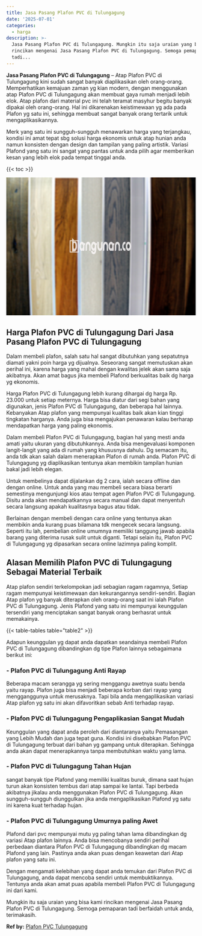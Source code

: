 ```yaml
---
title: Jasa Pasang Plafon PVC di Tulungagung
date: '2025-07-01'
categories:
  - harga
description: >-
  Jasa Pasang Plafon PVC di Tulungagung. Mungkin itu saja uraian yang bisa kami
  rincikan mengenai Jasa Pasang Plafon PVC di Tulungagung. Semoga pemaparan
  tadi...
---
```


**Jasa Pasang Plafon PVC di Tulungagung** – Atap Plafon PVC di Tulungagung kini sudah sangat banyak diaplikasikan oleh orang-orang. Memperhatikan kemajuan zaman yg kian modern, dengan menggunakan atap Plafon PVC di Tulungagung akan membuat gaya rumah menjadi lebih elok. Atap plafon dari material pvc ini telah teramat masyhur begitu banyak dipakai oleh orang-orang. Hal ini dikarenakan keistimewaan yg ada pada Plafon yg satu ini, sehingga membuat sangat banyak orang tertarik untuk mengaplikasikannya.

Merk yang satu ini sungguh-sungguh menawarkan harga yang terjangkau, kondisi ini amat tepat sbg solusi harga ekonomis untuk atap hunian anda namun konsisten dengan design dan tampilan yang paling artistik. Variasi Plafond yang satu ini sangat yang pantas untuk anda pilih agar memberikan kesan yang lebih elok pada tempat tinggal anda.

{{< toc >}}

![Jasa Pasang Plafon PVC di Tulungagung](/images/flafond-pvc-murah28.png)

## Harga Plafon PVC di Tulungagung Dari Jasa Pasang Plafon PVC di Tulungagung

Dalam membeli plafon, salah satu hal sangat dibutuhkan yang sepatutnya diamati yakni poin harga yg dijualnya. Seseorang sangat memutuskan akan perihal ini, karena harga yang mahal dengan kwalitas jelek akan sama saja akibatnya. Akan amat bagus jika membeli Plafond berkualitas baik dg harga yg ekonomis.

Harga Plafon PVC di Tulungagung lebih kurang dihargai dg harga Rp. 23.000 untuk setiap meternya. Harga bisa diatur dari segi bahan yang digunakan, jenis Plafon PVC di Tulungagung, dan beberapa hal lainnya. Kebanyakan Atap plafon yang mempunyai kualitas baik akan kian tinggi tingkatan harganya. Anda juga bisa mengajukan penawaran kalau berharap mendapatkan harga yang paling ekonomis.

Dalam membeli Plafon PVC di Tulungagung, bagian hal yang mesti anda amati yaitu ukuran yang dibutuhkannya. Anda bisa mengevaluasi komponen langit-langit yang ada di rumah yang khususnya dahulu. Dg semacam itu, anda tdk akan salah dalam menerapkan Plafon di rumah anda. Plafon PVC di Tulungagung yg diaplikasikan tentunya akan membikin tampilan hunian bakal jadi lebih elegan.

Untuk membelinya dapat dijalankan dg 2 cara, ialah secara offline dan dengan online. Untuk anda yang mau membeli secara biasa berarti semestinya mengunjungi kios atau tempat agen Plafon PVC di Tulungagung. Disitu anda akan mendapatkannya secara manual dan dapat menyentuh secara langsung apakah kualitasnya bagus atau tidak.

Berlainan dengan membeli dengan cara online yang tentunya akan membikin anda kurang puas bilamana tdk mengecek secara langsung. Seperti itu lah, pembelian online umumnya memiliki tanggung jawab apabila barang yang diterima rusak sulit untuk diganti. Tetapi selain itu, Plafon PVC di Tulungagung yg dipasarkan secara online lazimnya paling komplit.

## Alasan Memilih Plafon PVC di Tulungagung Sebagai Material Terbaik

Atap plafon sendiri terkelompokan jadi sebagian ragam ragamnya, Setiap ragam mempunyai keistimewaan dan kekurangannya sendiri-sendiri. Bagian Atap plafon yg banyak diterapkan oleh orang-orang saat ini ialah Plafon PVC di Tulungagung. Jenis Plafond yang satu ini mempunyai keunggulan tersendiri yang menciptakan sangat banyak orang berhasrat untuk memakainya.

{{< table-tables table="table2" >}}

Adapun keunggulan yg dapat anda dapatkan seandainya membeli Plafon PVC di Tulungagung dibandingkan dg tipe Plafon lainnya sebagaimana berikut ini:

### \- Plafon PVC di Tulungagung Anti Rayap

Beberapa macam serangga yg sering menggangu awetnya suatu benda yaitu rayap. Plafon juga bisa menjadi beberapa korban dari rayap yang mengganggunya untuk merusaknya. Tapi bila anda mengaplikasikan variasi Atap plafon yg satu ini akan difavoritkan sebab Anti terhadap rayap.

### \- Plafon PVC di Tulungagung Pengaplikasian Sangat Mudah

Keunggulan yang dapat anda peroleh dari diantaranya yaitu Pemasangan yang Lebih Mudah dan juga tepat guna. Kondisi ini disebabkan Plafon PVC di Tulungagung terbuat dari bahan yg gampang untuk diterapkan. Sehingga anda akan dapat menerapkannya tanpa membutuhkan waktu yang lama.

### \- Plafon PVC di Tulungagung Tahan Hujan

sangat banyak tipe Plafond yang memiliki kualitas buruk, dimana saat hujan turun akan konsisten tembus dari atap sampai ke lantai. Tapi berbeda akibatnya jikalau anda menggunakan Plafon PVC di Tulungagung. Akan sungguh-sungguh diunggulkan jika anda mengaplikasikan Plafond yg satu ini karena kuat terhadap hujan.

### \- Plafon PVC di Tulungagung Umurnya paling Awet

Plafond dari pvc mempunyai mutu yg paling tahan lama dibandingkan dg variasi Atap plafon lainnya. Anda bisa mencobanya sendiri perihal perbedaan diantara Plafon PVC di Tulungagung dibandingkan dg macam Plafond yang lain. Pastinya anda akan puas dengan keawetan dari Atap plafon yang satu ini.

Dengan mengamati kelebihan yang dapat anda temukan dari Plafon PVC di Tulungagung, anda dapat mencoba sendiri untuk membuktikannya. Tentunya anda akan amat puas apabila membeli Plafon PVC di Tulungagung ini dari kami.

Mungkin itu saja uraian yang bisa kami rincikan mengenai Jasa Pasang Plafon PVC di Tulungagung. Semoga pemaparan tadi berfaidah untuk anda, terimakasih.

**Ref by:** [Plafon PVC Tulungagung](https://id.wikipedia.org/wiki/Plafon)
